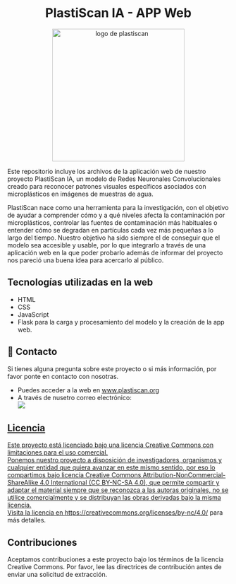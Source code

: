<h1 align="center"> PlastiScan IA - APP Web </h1>

<p align="center"><img src="https://plastiscan.org/static/imagenes/plastiscan_logo.png" alt="logo de plastiscan" width="300px"></p>

Este repositorio incluye los archivos de la aplicación web de nuestro proyecto PlastiScan IA, un modelo de Redes Neuronales Convolucionales creado para reconocer patrones visuales específicos asociados con microplásticos en imágenes de muestras de agua.

PlastiScan nace como una herramienta para la investigación, con el objetivo de ayudar a comprender cómo y a qué niveles afecta la contaminación por microplásticos, controlar las fuentes de contaminación más habituales o entender cómo se degradan en partículas cada vez más pequeñas a lo largo del tiempo.
Nuestro objetivo ha sido siempre el de conseguir que el modelo sea accesible y usable, por lo que integrarlo a través de una aplicación web en la que poder probarlo además de informar del proyecto nos pareció una buena idea para acercarlo al público.


## Tecnologías utilizadas en la web

 - HTML
 - CSS
 - JavaScript
 - Flask para la carga y procesamiento del modelo y la creación de la app web. 



## 🔗 Contacto
Si tienes alguna pregunta sobre este proyecto o si más información, por favor ponte en contacto con nosotras.
* Puedes acceder a la web en www.plastiscan.org
* A través de nusetro correo electrónico:<br/> 
  <a href="mailto:plastiscania@gmail.com" target="_blank"><img src="https://img.shields.io/badge/Gmail-D14836?style=for-the-badge&logo=gmail&logoColor=white">


## Licencia

Este proyecto está licenciado bajo una licencia Creative Commons con limitaciones para el uso comercial.<br/> 
Ponemos nuestro proyecto a disposición de investigadores, organismos y cualquier entidad que quiera avanzar en este mismo sentido, por eso lo compartimos bajo licencia Creative Commons Attribution-NonCommercial-ShareAlike 4.0 International (CC BY-NC-SA 4.0), que permite compartir y adaptar el material siempre que se reconozca a las autoras originales, no se utilice comercialmente y se distribuyan las obras derivadas bajo la misma licencia.<br/> 
Visita la licencia en https://creativecommons.org/licenses/by-nc/4.0/ para más detalles.

## Contribuciones

Aceptamos contribuciones a este proyecto bajo los términos de la licencia Creative Commons. Por favor, lee las directrices de contribución antes de enviar una solicitud de extracción.
